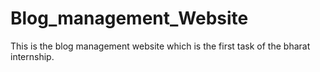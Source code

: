 ﻿# Blog_management_Website

This is the blog management website which is the first task of the bharat internship.


